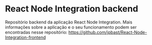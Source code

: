 # React Node Integration backend
Repositório backend da aplicação React Node Integration. 
Mais informações sobre a aplicação e o seu funcionamento podem ser encontradas nesse repositório: https://github.com/jpbast/React-Node-Integration-frontend
